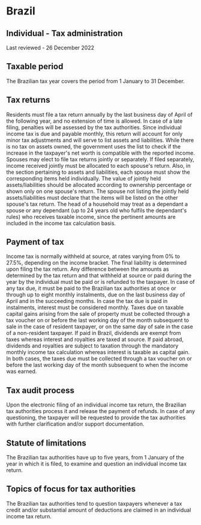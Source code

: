 # Brazil
## Individual - Tax administration
Last reviewed - 26 December 2022
## Taxable period
The Brazilian tax year covers the period from 1 January to 31 December.
## Tax returns
Residents must file a tax return annually by the last business day of April of the following year, and no extension of time is allowed. In case of a late filing, penalties will be assessed by the tax authorities.
Since individual income tax is due and payable monthly, this return will account for only minor tax adjustments and will serve to list assets and liabilities. While there is no tax on assets owned, the government uses the list to check if the increase in the taxpayer's net worth is compatible with the reported income.
Spouses may elect to file tax returns jointly or separately. If filed separately, income received jointly must be allocated to each spouse's return. Also, in the section pertaining to assets and liabilities, each spouse must show the corresponding items held individually. The value of jointly held assets/liabilities should be allocated according to ownership percentage or shown only on one spouse's return. The spouse not listing the jointly held assets/liabilities must declare that the items will be listed on the other spouse's tax return.
The head of a household may treat as a dependant a spouse or any dependant (up to 24 years old who fulfils the dependant's rules) who receives taxable income, since the pertinent amounts are included in the income tax calculation basis.
## Payment of tax
Income tax is normally withheld at source, at rates varying from 0% to 27.5%, depending on the income bracket. The final liability is determined upon filing the tax return. Any difference between the amounts as determined by the tax return and that withheld at source or paid during the year by the individual must be paid or is refunded to the taxpayer. In case of any tax due, it must be paid to the Brazilian tax authorities at once or through up to eight monthly instalments, due on the last business day of April and in the succeeding months. In case the tax due is paid in instalments, interest must be considered monthly.
Taxes due on taxable capital gains arising from the sale of property must be collected through a tax voucher on or before the last working day of the month subsequent to sale in the case of resident taxpayer, or on the same day of sale in the case of a non-resident taxpayer.
If paid in Brazil, dividends are exempt from taxes whereas interest and royalties are taxed at source. If paid abroad, dividends and royalties are subject to taxation through the mandatory monthly income tax calculation whereas interest is taxable as capital gain. In both cases, the taxes due must be collected through a tax voucher on or before the last working day of the month subsequent to when the income was earned.
## Tax audit process
Upon the electronic filing of an individual income tax return, the Brazilian tax authorities process it and release the payment of refunds. In case of any questioning, the taxpayer will be requested to provide the tax authorities with further clarification and/or support documentation.
## Statute of limitations
The Brazilian tax authorities have up to five years, from 1 January of the year in which it is filed, to examine and question an individual income tax return.
## Topics of focus for tax authorities
The Brazilian tax authorities tend to question taxpayers whenever a tax credit and/or substantial amount of deductions are claimed in an individual income tax return.
